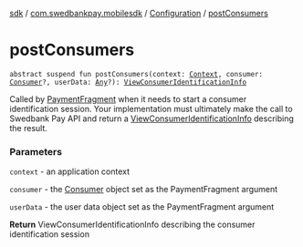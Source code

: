 [sdk](../../index.md) / [com.swedbankpay.mobilesdk](../index.md) / [Configuration](index.md) / [postConsumers](./post-consumers.md)

# postConsumers

`abstract suspend fun postConsumers(context: `[`Context`](https://developer.android.com/reference/android/content/Context.html)`, consumer: `[`Consumer`](../-consumer/index.md)`?, userData: `[`Any`](https://kotlinlang.org/api/latest/jvm/stdlib/kotlin/-any/index.html)`?): `[`ViewConsumerIdentificationInfo`](../-view-consumer-identification-info/index.md)

Called by [PaymentFragment](../-payment-fragment/index.md) when it needs to start a consumer identification
session. Your implementation must ultimately make the call to Swedbank Pay API
and return a [ViewConsumerIdentificationInfo](../-view-consumer-identification-info/index.md) describing the result.

### Parameters

`context` - an application context

`consumer` - the [Consumer](../-consumer/index.md) object set as the PaymentFragment argument

`userData` - the user data object set as the PaymentFragment argument

**Return**
ViewConsumerIdentificationInfo describing the consumer identification session

